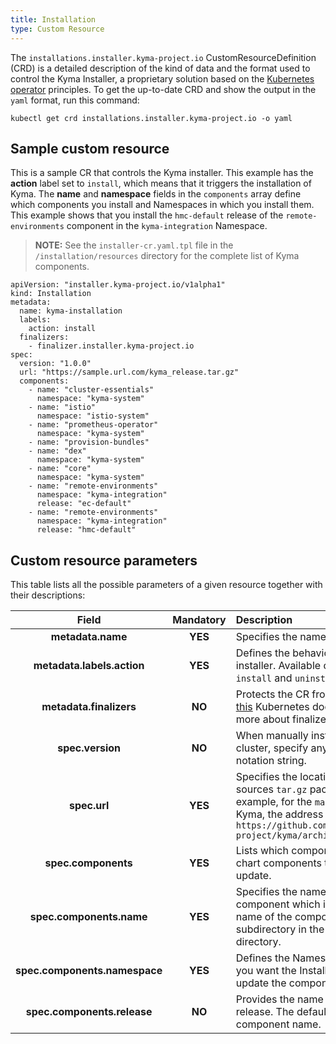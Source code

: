 ```yaml
---
title: Installation
type: Custom Resource
---
```


The `installations.installer.kyma-project.io` CustomResourceDefinition (CRD) is a detailed description of the kind of data and the format used to control the Kyma Installer, a proprietary solution based on the
[Kubernetes operator](https://coreos.com/operators/) principles. To get the up-to-date CRD and show the output in the `yaml` format, run this command:  

```
kubectl get crd installations.installer.kyma-project.io -o yaml
```

## Sample custom resource

This is a sample CR that controls the Kyma installer. This example has the **action** label set to `install`, which means that it triggers the installation of Kyma. The  **name** and **namespace**  fields in the `components` array define which components you install and Namespaces in which you install them. This example shows that you install the `hmc-default` release of the `remote-environments` component in the `kyma-integration` Namespace.

>**NOTE:** See the `installer-cr.yaml.tpl` file in the `/installation/resources` directory for the complete list of Kyma components.

```
apiVersion: "installer.kyma-project.io/v1alpha1"
kind: Installation
metadata:
  name: kyma-installation
  labels:
    action: install
  finalizers:
    - finalizer.installer.kyma-project.io
spec:
  version: "1.0.0"
  url: "https://sample.url.com/kyma_release.tar.gz"
  components:
    - name: "cluster-essentials"
      namespace: "kyma-system"
    - name: "istio"
      namespace: "istio-system"
    - name: "prometheus-operator"
      namespace: "kyma-system"
    - name: "provision-bundles"
    - name: "dex"
      namespace: "kyma-system"
    - name: "core"
      namespace: "kyma-system"
    - name: "remote-environments"
      namespace: "kyma-integration"
      release: "ec-default"
    - name: "remote-environments"
      namespace: "kyma-integration"
      release: "hmc-default"
```

## Custom resource parameters

This table lists all the possible parameters of a given resource together with their descriptions:

| Field   |      Mandatory      |  Description |
|:----------:|:-------------:|:------|
| **metadata.name** | **YES** | Specifies the name of the CR. |
| **metadata.labels.action** | **YES** | Defines the behavior of the Kyma installer. Available options are `install` and `uninstall`. |
| **metadata.finalizers** | **NO** | Protects the CR from deletion. Read [this](https://kubernetes.io/docs/tasks/access-kubernetes-api/custom-resources/custom-resource-definitions/#finalizers) Kubernetes document to learn more about finalizers. |
| **spec.version** | **NO** | When manually installing Kyma on a cluster, specify any valid [SemVer](https://semver.org/) notation string. |
| **spec.url** | **YES** | Specifies the location of the Kyma sources `tar.gz` package. For example, for the `master` branch of Kyma, the address is `https://github.com/kyma-project/kyma/archive/master.tar.gz` |
| **spec.components** | **YES** | Lists which components of Helm chart components to install or update. |
| **spec.components.name** | **YES** | Specifies the name of the component which is the same as the name of the component subdirectory in the `resources` directory. |
| **spec.components.namespace** | **YES** | Defines the Namespace in which you want the Installer to install, or update the component. |
| **spec.components.release** | **NO** | Provides the name of the Helm release. The default parameter is the component name. |

